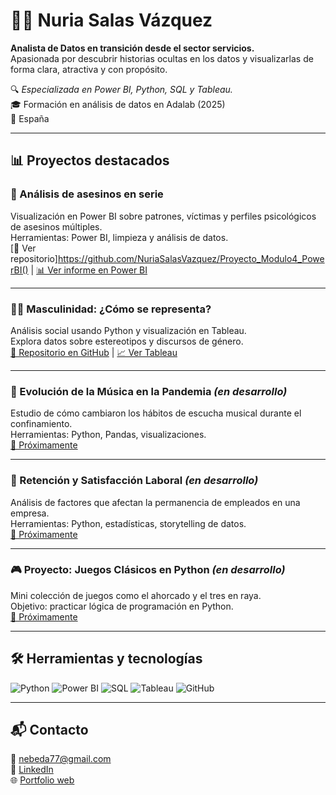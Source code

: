 # 👩‍💻 Nuria Salas Vázquez

**Analista de Datos en transición desde el sector servicios.**  
Apasionada por descubrir historias ocultas en los datos y visualizarlas de forma clara, atractiva y con propósito.  

🔍 *Especializada en Power BI, Python, SQL y Tableau.*  
🎓 Formación en análisis de datos en Adalab (2025)  
📍 España

---

## 📊 Proyectos destacados

### 🔪 Análisis de asesinos en serie
Visualización en Power BI sobre patrones, víctimas y perfiles psicológicos de asesinos múltiples.  
Herramientas: Power BI, limpieza y análisis de datos.  
[🔗 Ver repositorio]https://github.com/NuriaSalasVazquez/Proyecto_Modulo4_PowerBI() | [📊 Ver informe en Power BI](https://github.com/NuriaSalasVazquez/Proyecto_Modulo4_PowerBI/blob/main/Power%20BI/Final%20Project%20-%20prensentacion.pbix)

---

### 👨‍⚖️ Masculinidad: ¿Cómo se representa?
Análisis social usando Python y visualización en Tableau.  
Explora datos sobre estereotipos y discursos de género.  
[🔗 Repositorio en GitHub](https://github.com/NuriaSalasVazquez/da-project-promo-49-modulo-4-team-9) | [📈 Ver Tableau](https://public.tableau.com/app/profile/nuria.salas.vazquez/viz/SerunHombreenelSXXIUnaTragediaen6Actos_/Introduction)

---

### 🎵 Evolución de la Música en la Pandemia *(en desarrollo)*
Estudio de cómo cambiaron los hábitos de escucha musical durante el confinamiento.  
Herramientas: Python, Pandas, visualizaciones.  
[🔗 Próximamente](https://github.com/NuriaSalasVazquez/da-project-promo-49-modulo-2-team-4)

---

### 👥 Retención y Satisfacción Laboral *(en desarrollo)*
Análisis de factores que afectan la permanencia de empleados en una empresa.  
Herramientas: Python, estadísticas, storytelling de datos.  
[🔗 Próximamente](#)

---

### 🎮 Proyecto: Juegos Clásicos en Python *(en desarrollo)*
Mini colección de juegos como el ahorcado y el tres en raya.  
Objetivo: practicar lógica de programación en Python.  
[🔗 Próximamente](https://github.com/NuriaSalasVazquez/Proyecto_Modulo1)

---

## 🛠️ Herramientas y tecnologías

![Python](https://img.shields.io/badge/Python-3776AB?style=for-the-badge&logo=python&logoColor=white)
![Power BI](https://img.shields.io/badge/Power%20BI-F2C811?style=for-the-badge&logo=powerbi&logoColor=black)
![SQL](https://img.shields.io/badge/SQL-336791?style=for-the-badge&logo=postgresql&logoColor=white)
![Tableau](https://img.shields.io/badge/Tableau-E97627?style=for-the-badge&logo=tableau&logoColor=white)
![GitHub](https://img.shields.io/badge/GitHub-100000?style=for-the-badge&logo=github&logoColor=white)

---

## 📬 Contacto

📧 nebeda77@gmail.com  
🔗 [LinkedIn](https://www.linkedin.com/in/nuria-salas-vazquez/)  
🌐 [Portfolio web](https://nuriasalasvazquez.github.io/portfolio_nuri/)
